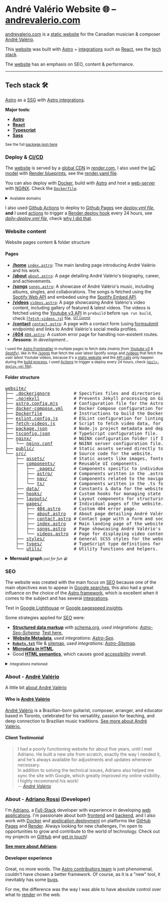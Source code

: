 # André Valério Website 🌐  – [andrevalerio.com][1]

[andrevalerio.com][1] is a [static website][gl-static-page] for the Canadian musician & composer [André Valério][2].

This [website][1] was built with [Astro][astro] + [integrations][astro-integrations] such as [React][react], see the [tech stack](#tech-stack-%EF%B8%8F "Development tools").

The [website][1] has an emphasis on SEO, content & performance.

---

## Tech stack 🛠️

[Astro][astro] as a [SSG](https://developer.mozilla.org/en-US/docs/Glossary/SSG "Static Site Generator mozilla") with [Astro integrations][astro-integrations].

**Major tools**:

- [**Astro**][astro]
- [**React**][react]
- [**Typescript**](https://www.typescriptlang.org/)
- [**Sass**](https://sass-lang.com/)

<small>See the full [package.json here](./website/package.json)</small>

### Deploy & [CI/CD](https://github.com/resources/articles/devops/ci-cd)

The [website][1] is served by a [global CDN](https://render.com/docs/static-sites#global-cdn) in [render.com](https://render.com/ "Render plataform (Web-Host)"), I also used the [IaC model](https://aws.amazon.com/what-is/iac/ "Infraestructure as Code model (AWS)") with [Render blueprints](https://render.com/docs/infrastructure-as-code "Render.com blueprints Docs"), see the [render.yaml file](./render.yaml).

You can also deploy with [Docker][docker], build with [Astro][astro] and host a [web-server](https://developer.mozilla.org/en-US/docs/Learn_web_development/Howto/Web_mechanics/What_is_a_web_server "Web server overview - MDN reference") with [NGINX](https://nginx.org/ "nginx website").  Check the [`Dockerfile`](./website/Dockerfile).

<details>
    <summary><small>Available domains</small></summary>
    <br>
    <ul>
        <li><a href="https://andrevalerio.com/" title="Registered domain">andrevalerio.com</a></li>
        <li><a href="https://andrevalerio.onrender.com/" title="Render.com domain">andrevalerio.onrender.com</a></li>
        <li><a href="https://adrianolmrs.github.io/AndreValerio/" title="Github Pages domain">adrianolmrs.github.io/AndreValerio</a> <small><b>(Not working as expected)</b></small></li>
    </ul>
</details>

I also used [Github Actions][github-actions] to deploy to [Github Pages][github-pages] see _[deploy.yml file](./.github/workflows/deploy.yml)_, **and** I used [actions][github-actions] to trigger a [Render deploy hook](https://render.com/docs/deploy-hooks) every 24 hours, see _[daily-deploy.yml file](./.github/workflows/daily-deploy.yml)_, check [why I did that](#pages).

### Website content

Website pages content & folder structure

#### Pages

- **[/home][1]** [`index.astro`](./website/src/pages/index.astro): The main landing page introducing André Valério and his work.
- **[/about][about]** [`about.astro`](./website/src/pages/about.astro): A page detailing André Valério's biography, career, and achievements.
- **[/songs][songs]** [`songs.astro`](./website/src/pages/songs.astro): A showcase of André Valério's music, including albums, singles, and collaborations.  The songs is fetched using the [Spotify Web API](https://developer.spotify.com/documentation/web-api "Spotify Web API Overview") and embeded using the [Spotify Embed API](https://developer.spotify.com/documentation/embeds "Spotify Embed API Overview").
- **[/videos][videos]** [`videos.astro`](./website/src/pages/videos.astro): A page showcasing André Valério's video content, including gallery of featured & latest videos.  The videos is fetched using the [Youtube v3 API][YT-API] in `prebuild` before `npm run build`, check [(`fetch-videos.js`)](./website/fetch-videos.js) file. <sup><sub>[GIT Commit][Commit-prebuild]</sub></sup>
- **[/contact][contact]** [`contact.astro`](./website/src/pages/contact.astro): A page with a contact form (using [formsubmit](https://formsubmit.co/ "Formsubmit home page") endpoints) and links to André Valério's social media profiles.
- **[/404][error404]** [`404.astro`](./website/src/pages/404.astro): A custom error page for handling non-existent routes.
- **/lessons**: _In development..._

<small>I used the [Astro Frontmatter](https://docs.astro.build/en/guides/cms/frontmatter-cms/) in multiple pages to fetch data _(mainly from [Youtube v3][YT-API] & [Spotify][Spotify-API])_, like in the [/songs][songs] that fetch the user latest Spotify songs and [/videos][videos] that fetch the user latest Youtube videos, because it's a [static website][gl-static-page] and the [API calls](https://developer.mozilla.org/en-US/docs/Learn_web_development/Extensions/Client-side_APIs/Introduction "API Calls MDN reference") only happen during the [build process](https://medium.com/@olganedelcuam/npm-build-a-deep-dive-into-the-build-process-51758b48fbf8 "Medium Article about build"), I used [Actions][github-actions] to trigger a deploy every 24 hours, check [(`daily-deploy.yml` file)](./.github/workflows/daily-deploy.yml).</small>

#### Folder structure

<pre>
<a href="./website/">website/</a>
├── <a href="./website/.dockerignore">.dockerignore</a>         # Specifies files and directories to ignore in Docker builds.
├── <a href="./website/.nojekyll">.nojekyll</a>             # Prevents Jekyll processing on GitHub Pages.
├── <a href="./website/astro.config.mjs">astro.config.mjs</a>      # Configuration file for the Astro framework.
├── <a href="./website/docker-compose.yml">docker-compose.yml</a>    # Docker Compose configuration for multi-container applications.
├── <a href="./website/Dockerfile">Dockerfile</a>            # Instructions to build the Docker image for the project.
├── <a href="./website/eslint.config.js">eslint.config.js</a>      # ESLint configuration for linting JavaScript/TypeScript files.
├── <a href="./website/fetch-videos.js">fetch-videos.js</a>       # Script to fetch video data, for the /videos page (used in prebuild).
├── <a href="./website/package.json">package.json</a>          # Node.js project metadata and dependencies.
├── <a href="./website/tsconfig.json">tsconfig.json</a>         # TypeScript configuration file.
├── <a href="./website/nginx/">nginx/</a>                # NGINX configuration folder (if I want to deploy w/ Docker).
│   └── <a href="./website/nginx/nginx.conf">nginx.conf</a>        # NGINX server configuration file.
├── <a href="./website/public/">public/</a>               # Static assets served directly to the client (e.g., images, fonts).
└── <a href="./website/src/">src/</a>                  # Source code for the website.
    ├── <a href="./website/src/assets/">assets/</a>           # Static assets like images, fonts, and other media.
    ├── <a href="./website/src/components/">components/</a>       # Reusable UI components.
    │   ├── <a href="./website/src/components/_pages/">_pages/</a>       # Components specific to individual pages.
    │   ├── <a href="./website/src/components/astro/">astro/</a>        # Components written in the .astro format.
    │   ├── <a href="./website/src/components/nav/">nav/</a>          # Components related to the navigation bar.
    │   └── <a href="./website/src/components/ts/">ts/</a>           # Components written in the .ts format.
    ├── <a href="./website/src/data/">data/</a>             # Constants & data for the website.
    ├── <a href="./website/src/hooks/">hooks/</a>            # Custom hooks for managing state or logic.
    ├── <a href="./website/src/layouts/">layouts/</a>          # Layout components for structuring pages.
    ├── <a href="./website/src/pages/">pages/</a>            # Individual pages of the website.
    │   ├── <a href="./website/src/pages/404.astro">404.astro</a>     # Custom 404 error page.
    │   ├── <a href="./website/src/pages/about.astro">about.astro</a>   # About page detailing André Valério's biography.
    │   ├── <a href="./website/src/pages/contact.astro">contact.astro</a> # Contact page with a form and social media links.
    │   ├── <a href="./website/src/pages/index.astro">index.astro</a>   # Main landing page of the website.
    │   ├── <a href="./website/src/pages/songs.astro">songs.astro</a>   # Page showcasing André Valério's music.
    │   └── <a href="./website/src/pages/videos.astro">videos.astro</a>  # Page for displaying video content.
    ├── <a href="./website/src/styles/">styles/</a>           # General SCSS styles for the website.
    ├── <a href="./website/src/types/">types/</a>            # TypeScript type definitions for the project.
    └── <a href="./website/src/utils/">utils/</a>            # Utility functions and helpers.
</pre>

<details><summary><strong>Mermaid graph</strong> <small><i>just for fun 😁</i></small></summary>
<br>

```mermaid
%% Folder Structure
graph TD
    A["website/"]
    A --> B[".dockerignore"]
    A --> C[".env"]
    A --> D[".nojekyll"]
    A --> E["astro.config.mjs"]
    A --> F["docker-compose.yml"]
    A --> G["Dockerfile"]
    A --> H["eslint.config.js"]
    A --> I["fetch-videos.js"]
    A --> J["package.json"]
    A --> K["tsconfig.json"]

    A --> L["nginx/"]
    L --> L1["nginx.conf"]

    A --> M["public/"]

    A --> N["src/"]
    N --> N1["assets/"]
    N --> N2["components/"]
    N --> N3["data/"]
    N --> N4["hooks/"]
    N --> N5["layouts/"]
    N --> N6["pages/"]
    N --> N7["styles/"]
    N --> N8["types/"]
    N --> N9["utils/"]

    N2 --> N21["_pages/"]
    N2 --> N22["astro/"]
    N2 --> N23["nav/"]
    N2 --> N24["ts/"]

    N6 --> N61["404.astro"]
    N6 --> N62["about.astro"]
    N6 --> N63["contact.astro"]
    N6 --> N64["index.astro"]
    N6 --> N65["songs.astro"]
    N6 --> N66["videos.astro"]
```
<br></details>

### SEO

The website was created with the main focus on [SEO][SEO] because one of the main objectives was to appear in [Google searches](https://developers.google.com/search/docs/fundamentals/how-search-works "Google Search - Google"), this also had a great influence on the choice of the [Astro framework][astro], which is excellent when it comes to the subject and has several [integrations][astro-integrations].

Test in [Google Lighthouse](https://googlechrome.github.io/lighthouse/viewer/?psiurl=https%3A%2F%2Fandrevalerio.com%2F&strategy=mobile&category=performance&category=accessibility&category=best-practices&category=seo&category=pwa&utm_source=lh-chrome-ext# "andrevalerio.com lighthouse test") or [Google pagespeed insights](https://pagespeed.web.dev/analysis?url=https%3A%2F%2Fandrevalerio.com%2F "andrevalerio.com pagespeed test").

Some strategies applied for [SEO][SEO] were:

- [**Structured data markup**](https://developers.google.com/search/docs/appearance/structured-data/intro-structured-data "Structured data intro - Google") with [schema.org](https://schema.org/), _used integrations: [Astro-Seo-Schema][astro-in-schema]._  [Test here.](https://search.google.com/test/rich-results?url=https%3A%2F%2Fandrevalerio.com%2F "Google rich snippets test")
- [**Website Metadata**](https://developer.mozilla.org/en-US/docs/Learn_web_development/Core/Structuring_content/Webpage_metadata "Website metadata - MDN reference"), _used integrations: [Astro-Seo][astro-in-seo]._
- [**`Robots.txt`**](./website/public/robots.txt) file & [sitemap](https://developers.google.com/search/docs/crawling-indexing/sitemaps/overview "Sitemap intro - Google"), _used integrations: [Astro-Sitemap][astro-in-sitemap]._
- [**Microdata in HTML**](https://developer.mozilla.org/en-US/docs/Web/HTML/Guides/Microdata "Microdata - MDN reference").
- Good [**HTML semantics**](https://developer.mozilla.org/en-US/docs/Glossary/Semantics#semantics_in_html "HTML semantics - MDN reference"), which causes good [accessibility](https://developer.mozilla.org/en-US/docs/Learn_web_development/Core/Accessibility/What_is_accessibility "Accessibility - MDN reference") overall.

<details><summary><small>Integrations metioned</small></summary>

- [Astro-Seo][astro-in-seo].
- [Astro-Seo-Schema][astro-in-schema].
- [Astro-Sitemap][astro-in-sitemap].

</details>

### About - [André Valério][2]

A little bit [about André Valério][about]

#### Who is [André Valério][about]

[André Valério][2] is a Brazilian-born guitarist, composer, arranger, and educator based in Toronto, celebrated for his versatility, passion for teaching, and deep connection to Brazilian music traditions.  [See more about André Valério.][about]

#### Client Testimonial

> I had a poorly functioning website for about five years, until I met Adriano. He built a new site from scratch, exactly the way I needed it, and he's always available for adjustments and updates whenever necessary.  
> In addition to solving the technical issues, Adriano also helped me sync the site with Google, which greatly improved my online visibility.  
> I highly recommend his work!  
> -- <cite>[_André Valério_][2]</cite>

### About - [Adriano Rossi][adriano] (Developer)

I'm [Adriano][adriano], a [Full-Stack](https://www.w3schools.com/whatis/whatis_fullstack.asp) developer with experience in developing [web applications](https://en.wikipedia.org/wiki/Web_application). I'm passionate about both [frontend](https://en.wikipedia.org/wiki/Front-end_web_development) and [backend](https://en.wikibooks.org/wiki/Web_Development/What_is_a_backend%3F), and I also work with [Docker][docker] and [application deployment](https://www.vmware.com/topics/application-deployment) on platforms like [GitHub Pages][github-pages] and [Render](https://render.com/). Always looking for new challenges, I'm open to opportunities to grow and contribute to the world of technology. Check out my projects on [GitHub][adriano-github] and [get in touch](https://github.com/AdrianoLMRS/#contato)!

[**See more about Adriano**][adriano-about].

#### Developer experience

Great, no more words.  The [Astro contribuitors team](https://docs.astro.build/en/contribute/#our-contributors) is just phenomenal, couldn't have chosen a better framework.
Of course, as it is a "new" tool, it inevitably has some [bugs](https://github.com/withastro/astro/issues/ "Astro github issues").

For me, the difference was the way I was able to have absolute control over what to [render](https://docs.astro.build/en/concepts/islands/ "Astro islands architecture") on the web.

<!-- Website - André Valério links -->
[1]: https://andrevalerio.com/ "André Valério - website"
[about]: https://andrevalerio.com/about/ "André Valério About page"
[songs]: https://andrevalerio.com/songs/ "André Valério Spotify Songs"
[videos]: https://andrevalerio.com/songs/ "André Valério Youtube Videos"
[contact]: https://andrevalerio.com/contact/ "André Valério Contact page"
[error404]: https://andrevalerio.com/404.html "André Valério 404 page"
[2]: https://g.co/kgs/Djfi9FM "André Valério knowledge panel"
<!-- Astro related links -->
[astro]: https://astro.build/ "Astro framework"
[astro-integrations]: https://astro.build/integrations/ "Astro integrations"
[astro-in-sitemap]: https://docs.astro.build/en/guides/integrations-guide/sitemap/ "@astrojs/sitemap integration for Astro"
[astro-in-schema]: https://github.com/codiume/orbit/tree/main/packages/astro-seo-schema#readme "astro-seo-schema integration for Astro"
[astro-in-seo]: https://github.com/jonasmerlin/astro-seo#readme "astro-seo integration for Astro"
<!-- Github related -->
[github-actions]: https://github.com/features/actions "Github Actions"
[github-pages]: https://pages.github.com/ "Github Pages"
[Commit-prebuild]: https://github.com/AdrianoLMRS/AndreValerio/commit/8e96b849d779791bc017610896c1febb69537c02#diff-3d62ff5b75ea06afd756cd96c43165f01b0251a7f253227fef99b35bbd0e5befR1 "fetch-videos.js file commit"
<!-- Others -->
[SEO]: https://developers.google.com/search/docs/fundamentals/seo-starter-guide "What is SEO - Google"
[react]: https://react.dev/ "React framework"
[docker]: https://www.docker.com/ "Docker website"
[YT-API]: https://developers.google.com/youtube/v3/docs "Youtube v3 API Documentation"
[Spotify-API]: https://developer.spotify.com/ "Spotify Developer introduction"
[gl-static-page]: https://en.wikipedia.org/wiki/Static_web_page "Wikipedia Static web page"
<!-- Developer links -->
[adriano]: https://portfolio-adriano-p4dj.onrender.com/ "Adriano Rossi (Dev & author) - website"
[adriano-about]: https://portfolio-adriano-p4dj.onrender.com/#about "Adriano Rossi - About (website)"
[adriano-github]: https://github.com/AdrianoLMRS/ "Adriano Rossi - Github profile"
